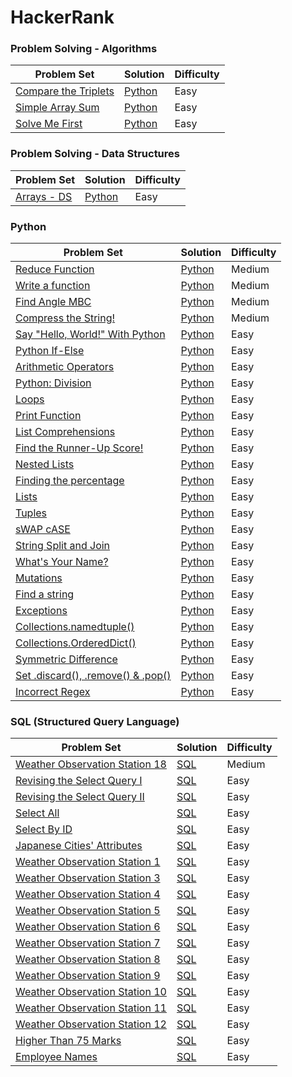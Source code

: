 # HackerRank 

### Problem Solving - Algorithms
| Problem Set | Solution | Difficulty |
| ------------- | ------------- | ------------- |
| [Compare the Triplets](https://www.hackerrank.com/challenges/compare-the-triplets/problem) | [Python](https://github.com/gianmillare/HackerRank/blob/master/problem_solving_algorithms/easy/compare_the_triplets.py) | Easy |
| [Simple Array Sum](https://www.hackerrank.com/challenges/simple-array-sum/problem) | [Python](https://github.com/gianmillare/HackerRank/blob/master/problem_solving_algorithms/easy/simple_array_sum.py) | Easy |
| [Solve Me First](https://www.hackerrank.com/challenges/solve-me-first/problem) | [Python](https://github.com/gianmillare/HackerRank/blob/master/problem_solving_algorithms/easy/solve_me_first.py) | Easy |

### Problem Solving - Data Structures
| Problem Set | Solution | Difficulty |
| ------------- | ------------- | ------------- |
| [Arrays - DS](https://www.hackerrank.com/challenges/arrays-ds/problem) | [Python](https://github.com/gianmillare/HackerRank/blob/master/problem_solving_data_structures/easy/arrays_ds.py) | Easy |

### Python
| Problem Set | Solution | Difficulty |
| ------------- | ------------- | ------------- |
| [Reduce Function](https://www.hackerrank.com/challenges/reduce-function/problem) | [Python](https://github.com/gianmillare/HackerRank/blob/master/python/medium/reduce_function.py) | Medium |
| [Write a function](https://www.hackerrank.com/challenges/write-a-function/problem)  | [Python](https://github.com/gianmillare/HackerRank/blob/master/python/medium/write_a_function.py)  | Medium |
| [Find Angle MBC](https://www.hackerrank.com/challenges/find-angle/problem)  | [Python](https://github.com/gianmillare/HackerRank/blob/master/python/medium/find_angle_mbc.py)  | Medium |
| [Compress the String!](https://www.hackerrank.com/challenges/compress-the-string/problem) | [Python](https://github.com/gianmillare/HackerRank/blob/master/python/medium/compress_the_string.py) | Medium |
| [Say "Hello, World!" With Python](https://www.hackerrank.com/challenges/py-hello-world/problem) | [Python](https://github.com/gianmillare/HackerRank/blob/master/python/easy/say_hello_world_with_python.py) | Easy |
| [Python If-Else](https://www.hackerrank.com/challenges/py-if-else/problem) | [Python](https://github.com/gianmillare/HackerRank/blob/master/python/easy/python_if_else.py) | Easy |
| [Arithmetic Operators](https://www.hackerrank.com/challenges/python-arithmetic-operators/problem) | [Python](https://github.com/gianmillare/HackerRank/blob/master/python/easy/arithmetic_operators.py) | Easy |
| [Python: Division](https://www.hackerrank.com/challenges/python-division/problem) | [Python](https://github.com/gianmillare/HackerRank/blob/master/python/easy/python_division.py) | Easy |
| [Loops](https://www.hackerrank.com/challenges/python-loops/problem) | [Python](https://github.com/gianmillare/HackerRank/blob/master/python/easy/loops.py) | Easy |
| [Print Function](https://www.hackerrank.com/challenges/python-print/problem) | [Python](https://github.com/gianmillare/HackerRank/blob/master/python/easy/print_a_function.py) | Easy |
| [List Comprehensions](https://www.hackerrank.com/challenges/list-comprehensions/problem) | [Python](https://github.com/gianmillare/HackerRank/blob/master/python/easy/list_comprehension.py) | Easy |
| [Find the Runner-Up Score!](https://www.hackerrank.com/challenges/find-second-maximum-number-in-a-list/problem) | [Python](https://github.com/gianmillare/HackerRank/blob/master/python/easy/find_the_runner_up_score.py) | Easy |
| [Nested Lists](https://www.hackerrank.com/challenges/nested-list/problem) | [Python](https://github.com/gianmillare/HackerRank/blob/master/python/easy/nested_list.py) | Easy |
| [Finding the percentage](https://www.hackerrank.com/challenges/finding-the-percentage/problem) | [Python](https://github.com/gianmillare/HackerRank/blob/master/python/easy/finding_the_percentage.py) | Easy |
| [Lists](https://www.hackerrank.com/challenges/python-lists/problem) | [Python](https://github.com/gianmillare/HackerRank/blob/master/python/easy/lists.py) | Easy |
| [Tuples](https://www.hackerrank.com/challenges/python-tuples/problem) | [Python](https://github.com/gianmillare/HackerRank/blob/master/python/easy/tuples.py) | Easy |
| [sWAP cASE](https://www.hackerrank.com/challenges/swap-case/problem) | [Python](https://github.com/gianmillare/HackerRank/blob/master/python/easy/swap_case.py) | Easy |
| [String Split and Join](https://www.hackerrank.com/challenges/python-string-split-and-join/problem) | [Python](https://github.com/gianmillare/HackerRank/blob/master/python/easy/string_split_and_join.py) | Easy |
| [What's Your Name?](https://www.hackerrank.com/challenges/whats-your-name/problem) | [Python](https://github.com/gianmillare/HackerRank/blob/master/python/easy/whats_your_name.py) | Easy |
| [Mutations](https://www.hackerrank.com/challenges/python-mutations/problem) | [Python](https://github.com/gianmillare/HackerRank/blob/master/python/easy/mutations.py) | Easy |
| [Find a string](https://www.hackerrank.com/challenges/find-a-string/problem) | [Python](https://github.com/gianmillare/HackerRank/blob/master/python/easy/find_a_string.py) | Easy |
| [Exceptions](https://www.hackerrank.com/challenges/exceptions/problem) | [Python](https://github.com/gianmillare/HackerRank/blob/master/python/easy/exceptions.py) | Easy |
| [Collections.namedtuple()](https://www.hackerrank.com/challenges/py-collections-namedtuple/problem) | [Python](https://github.com/gianmillare/HackerRank/blob/master/python/easy/collections_namedtuple.py) | Easy |
| [Collections.OrderedDict()](https://www.hackerrank.com/challenges/py-collections-ordereddict/problem) | [Python](https://github.com/gianmillare/HackerRank/blob/master/python/easy/collections_ordereddict.py) | Easy |
| [Symmetric Difference](https://www.hackerrank.com/challenges/symmetric-difference/problem) | [Python](https://github.com/gianmillare/HackerRank/blob/master/python/easy/symmetric_difference.py) | Easy |
| [Set .discard(), .remove() & .pop()](https://www.hackerrank.com/challenges/py-set-discard-remove-pop/problem) | [Python](https://github.com/gianmillare/HackerRank/blob/master/python/easy/set_discard_remove_pop.py) | Easy |
| [Incorrect Regex](https://www.hackerrank.com/challenges/incorrect-regex/problem) | [Python](https://github.com/gianmillare/HackerRank/blob/master/python/easy/incorrect_regex.py) | Easy |

### SQL (Structured Query Language)
| Problem Set | Solution | Difficulty |
| ------------- | ------------- | ------------- |
| [Weather Observation Station 18](https://www.hackerrank.com/challenges/weather-observation-station-18/problem) | [SQL](https://github.com/gianmillare/HackerRank/blob/master/sql/medium/weather_observation_station_18.sql) | Medium |
| [Revising the Select Query I](https://www.hackerrank.com/challenges/revising-the-select-query/problem) | [SQL](https://github.com/gianmillare/HackerRank/blob/master/sql/easy/revising_the_select_query_1.sql) | Easy |
| [Revising the Select Query II](https://www.hackerrank.com/challenges/revising-the-select-query-2/problem) | [SQL](https://github.com/gianmillare/HackerRank/blob/master/sql/easy/revising_the_select_query_2.sql) | Easy |
| [Select All](https://www.hackerrank.com/challenges/select-all-sql/problem) | [SQL](https://github.com/gianmillare/HackerRank/blob/master/sql/easy/select_all.sql) | Easy |
| [Select By ID](https://www.hackerrank.com/challenges/select-by-id/problem) | [SQL](https://github.com/gianmillare/HackerRank/blob/master/sql/easy/select_by_id.sql) | Easy |
| [Japanese Cities' Attributes](https://www.hackerrank.com/challenges/japanese-cities-attributes/problem) | [SQL](https://github.com/gianmillare/HackerRank/blob/master/sql/easy/japanese_cities_attributes.sql) | Easy |
| [Weather Observation Station 1](https://www.hackerrank.com/challenges/weather-observation-station-1/problem) | [SQL](https://github.com/gianmillare/HackerRank/blob/master/sql/easy/weather_observation_station_1.sql) | Easy |
| [Weather Observation Station 3](https://www.hackerrank.com/challenges/weather-observation-station-3/problem) | [SQL](https://github.com/gianmillare/HackerRank/blob/master/sql/easy/weather_observation_station_3.sql) | Easy |
| [Weather Observation Station 4](https://www.hackerrank.com/challenges/weather-observation-station-4/problem) | [SQL](https://github.com/gianmillare/HackerRank/blob/master/sql/easy/weather_observation_station_4.sql) | Easy |
| [Weather Observation Station 5](https://www.hackerrank.com/challenges/weather-observation-station-5/problem) | [SQL](https://github.com/gianmillare/HackerRank/blob/master/sql/easy/weather_observation_station_5.sql) | Easy |
| [Weather Observation Station 6](https://www.hackerrank.com/challenges/weather-observation-station-6/problem) | [SQL](https://github.com/gianmillare/HackerRank/blob/master/sql/easy/weather_observation_station_6.sql) | Easy |
| [Weather Observation Station 7](https://www.hackerrank.com/challenges/weather-observation-station-7/problem) | [SQL](https://github.com/gianmillare/HackerRank/blob/master/sql/easy/weather_observation_station_7.sql) | Easy |
| [Weather Observation Station 8](https://www.hackerrank.com/challenges/weather-observation-station-8/problem) | [SQL](https://github.com/gianmillare/HackerRank/blob/master/sql/easy/weather_observation_station_8.sql) | Easy |
| [Weather Observation Station 9](https://www.hackerrank.com/challenges/weather-observation-station-9/problem) | [SQL](https://github.com/gianmillare/HackerRank/blob/master/sql/easy/weather_observation_station_9.sql) | Easy |
| [Weather Observation Station 10](https://www.hackerrank.com/challenges/weather-observation-station-10/problem) | [SQL](https://github.com/gianmillare/HackerRank/blob/master/sql/easy/weather_observation_station_10.sql) | Easy |
| [Weather Observation Station 11](https://www.hackerrank.com/challenges/weather-observation-station-11/problem) | [SQL](https://github.com/gianmillare/HackerRank/blob/master/sql/easy/weather_observation_station_11.sql) | Easy |
| [Weather Observation Station 12](https://www.hackerrank.com/challenges/weather-observation-station-12/problem) | [SQL](https://github.com/gianmillare/HackerRank/blob/master/sql/easy/weather_observation_station_12.sql) | Easy |
| [Higher Than 75 Marks](https://www.hackerrank.com/challenges/more-than-75-marks/problem) | [SQL](https://github.com/gianmillare/HackerRank/blob/master/sql/easy/higher_than_75_marks.sql) | Easy |
| [Employee Names](https://www.hackerrank.com/challenges/name-of-employees/problem) | [SQL](https://github.com/gianmillare/HackerRank/blob/master/sql/easy/employee_names.sql) | Easy |
